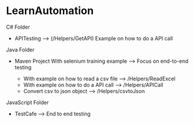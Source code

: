 # LearnAutomation

C# Folder
- APITesting --> (/Helpers/GetAPI)
  Example on how to do a API call

Java Folder
- Maven Project 
  With selenium training example --> Focus on end-to-end testing
  
  - With example on how to read a csv file --> /Helpers/ReadExcel
  - With example on how to do a API call  --> /Helpers/APICall
  - Convert csv to json object --> /Helpers/csvtoJson

JavaScript Folder
- TestCafe --> End to end testing 
